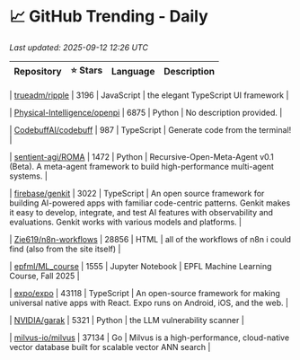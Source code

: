 # 📈 GitHub Trending - Daily

_Last updated: 2025-09-12 12:26 UTC_

| Repository | ⭐ Stars | Language | Description |
|------------|--------:|----------|-------------|

| [trueadm/ripple](https://github.com/trueadm/ripple) | 3196 | JavaScript | the elegant TypeScript UI framework |

| [Physical-Intelligence/openpi](https://github.com/Physical-Intelligence/openpi) | 6875 | Python | No description provided. |

| [CodebuffAI/codebuff](https://github.com/CodebuffAI/codebuff) | 987 | TypeScript | Generate code from the terminal! |

| [sentient-agi/ROMA](https://github.com/sentient-agi/ROMA) | 1472 | Python | Recursive-Open-Meta-Agent v0.1 (Beta). A meta-agent framework to build high-performance multi-agent systems. |

| [firebase/genkit](https://github.com/firebase/genkit) | 3022 | TypeScript | An open source framework for building AI-powered apps with familiar code-centric patterns. Genkit makes it easy to develop, integrate, and test AI features with observability and evaluations. Genkit works with various models and platforms. |

| [Zie619/n8n-workflows](https://github.com/Zie619/n8n-workflows) | 28856 | HTML | all of the workflows of n8n i could find (also from the site itself) |

| [epfml/ML_course](https://github.com/epfml/ML_course) | 1555 | Jupyter Notebook | EPFL Machine Learning Course, Fall 2025 |

| [expo/expo](https://github.com/expo/expo) | 43118 | TypeScript | An open-source framework for making universal native apps with React. Expo runs on Android, iOS, and the web. |

| [NVIDIA/garak](https://github.com/NVIDIA/garak) | 5321 | Python | the LLM vulnerability scanner |

| [milvus-io/milvus](https://github.com/milvus-io/milvus) | 37134 | Go | Milvus is a high-performance, cloud-native vector database built for scalable vector ANN search |
